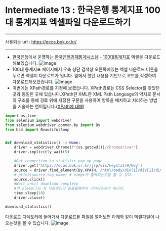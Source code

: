 # Intermediate 13 : 한국은행 통계지표 100대 통계지표 엑셀파일 다운로드하기
***
사용되는 url : https://ecos.bok.or.kr/
***
- [한국은행](http://www.bok.or.kr/portal/main/main.do)에서 운영하는 [한국은행경제통계시스템](https://ecos.bok.or.kr/) - [100대통계지표](https://ecos.bok.or.kr/jsp/vis/keystat/#/key) 엑셀을 다운로드 해보겠습니다.
![image](https://user-images.githubusercontent.com/45956041/147853338-365773cf-910c-48c9-90d2-bedfb4516feb.png)
- 100대 통계지표 페이지에서 우측 상단 검색창 오른쪽에있는 엑셀 다운로드 버튼을 누르면 엑셀이 다운로드가 됩니다. 앞에서 했던 내용을 기반으로 코드를 작성하여 다운로드해보겠습니다.
![image](https://user-images.githubusercontent.com/45956041/147853398-d6a6bfde-b38a-44a5-ab31-98a0901b0609.png)
- 이번에는 XPath경로를 지정해 보겠습니다. XPath경로는 CSS Selector를 찾았던 곳과 동일한 곳에 있습니다.XPath란 XML란 XML Path Language의 약자로 문서의 구조를 통해 경로 위에 지정한 구문을 사용하여 항목을 배치하고 처리하는 방법을 기술하는 언어입니다.([XPath에 대해](https://ko.wikipedia.org/wiki/XPath))
```python
import os,time
from selenium import webdriver
from selenium.webdriver.common.by import By
from bs4 import BeautifulSoup


def download_statistics() -> None:
    driver = webdriver.Chrome(f"{os.getcwd()}/chromedriver")
    driver.implicitly_wait(5)

    #Get connection to statistic pop-up page
    driver.get('https://ecos.bok.or.kr/jsp/vis/keystat/#/key')
    source = driver.find_element(By.XPATH,'/html/body/div[1]/div[1]/div/div/div[1]/div/fieldset/a/img')
    # print(source.tag_name) # <img>가 출력되는것을 볼 수 있다.
    source.click()
    #Wait until download complete
    #이 sleep()는 꼭 다운로드가 완료될때까지 기다리는것이 아니다.
    time.sleep(10)
    driver.close()

download_statistics()
```

다운로드 디렉토리에 들어가서 다운로드된 파일을 열어보면 아래와 같이 엑셀파일이 나오는것을 볼 수 있습니다.
![image](https://user-images.githubusercontent.com/45956041/147854129-9f69df9c-584f-4f31-b5c5-64d31ccef5cc.png)

